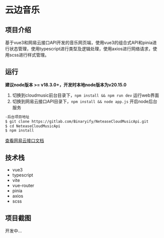# 云边音乐

## 项目介绍

基于vue3和网易云接口API开发的音乐网页端，使用vue3的组合式API和pinia进行状态管理，使用typescript进行类型及逻辑处理，使用axios进行网络请求，使用scss进行样式管理。

## 运行

**建议node版本 >= v18.3.0+，开发时本地node版本为v20.15.0**
1. 切换到cloudmusic前台目录下，`npm install && npm run dev`  运行web界面 
2. 切换到网易云接口API目录下，`npm install && node app.js`  开启node后台服务

```bash
-后台项目地址
$ git clone https://gitlab.com/Binaryify/NeteaseCloudMusicApi.git
$ cd NeteaseCloudMusicApi
$ npm install

```

[查看网易云接口文档](https://binaryify.github.io/NeteaseCloudMusicApi/#/?id=%e6%8e%a5%e5%8f%a3%e6%96%87%e6%a1%a3)

## 技术栈
- vue3
- typescript
- vite
- vue-router
- pinia
- axios
- scss

## 项目截图
开发中...